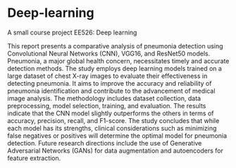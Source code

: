 # Deep-learning
A small course project EE526: Deep learning

This report presents a comparative analysis of pneumonia detection using Convolutional Neural Networks (CNN), VGG16, and ResNet50 models. Pneumonia, a major global health concern, necessitates timely and accurate detection methods. The study employs deep learning models trained on a large dataset of chest X-ray images to evaluate their effectiveness in detecting pneumonia. It aims to improve the accuracy and reliability of pneumonia identification and contribute to the advancement of medical image analysis. The methodology includes dataset collection, data preprocessing, model selection, training, and evaluation. The results indicate that the CNN model slightly outperforms the others in terms of accuracy, precision, recall, and F1-score. The study concludes that while each model has its strengths, clinical considerations such as minimizing false negatives or positives will determine the optimal model for pneumonia detection. Future research directions include the use of Generative Adversarial Networks (GANs) for data augmentation and autoencoders for feature extraction.
